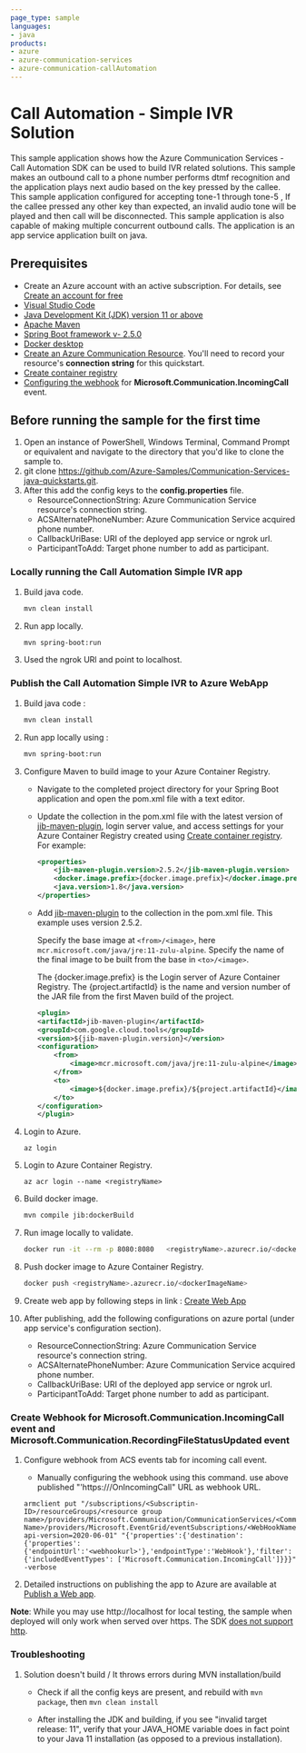 ```yaml
---
page_type: sample
languages:
- java
products:
- azure
- azure-communication-services
- azure-communication-callAutomation
---
```


# Call Automation - Simple IVR Solution

This sample application shows how the Azure Communication Services - Call Automation SDK can be used to build IVR related solutions. This sample makes an outbound call to a phone number performs dtmf recognition and the application plays next audio based on the key pressed by the callee. 
This sample application configured for accepting tone-1  through tone-5 , If the callee pressed any other key than expected, an invalid audio tone will be played and then call will be disconnected. This sample application is also capable of making multiple concurrent outbound calls.
The application is an app service application built on java.

## Prerequisites

- Create an Azure account with an active subscription. For details, see [Create an account for free](https://azure.microsoft.com/free/)
- [Visual Studio Code](https://code.visualstudio.com/download)
- [Java Development Kit (JDK) version 11 or above](https://learn.microsoft.com/en-us/azure/developer/java/fundamentals/java-jdk-install)
- [Apache Maven](https://maven.apache.org/download.cgi)
- [Spring Boot framework v- 2.5.0](https://spring.io/projects/spring-boot)
- [Docker desktop](https://www.docker.com/products/docker-desktop)
- [Create an Azure Communication Resource](https://learn.microsoft.com/en-us/azure/communication-services/quickstarts/create-communication-resource). You'll need to record your resource\'s **connection string** for this quickstart.
- [Create container registry](https://learn.microsoft.com/en-us/azure/developer/java/spring-framework/deploy-spring-boot-java-app-on-linux#create-an-azure-container-registry-to-use-as-a-private-docker-registry)
- [Configuring the webhook](https://learn.microsoft.com/en-us/azure/devops/service-hooks/services/webhooks?view=azure-devops) for **Microsoft.Communication.IncomingCall** event.


## Before running the sample for the first time

1. Open an instance of PowerShell, Windows Terminal, Command Prompt or equivalent and navigate to the directory that you'd like to clone the sample to.
2. git clone https://github.com/Azure-Samples/Communication-Services-java-quickstarts.git.
3. After this add the config keys to the **config.properties** file.
	- ResourceConnectionString: Azure Communication Service resource's connection string.
	- ACSAlternatePhoneNumber: Azure Communication Service acquired phone number.
	- CallbackUriBase: URI of the deployed app service or ngrok url.
	- ParticipantToAdd: Target phone number to add as participant.

### Locally running the Call Automation Simple IVR app
1. Build java code.

	```bash
	mvn clean install  
	```

2. Run app locally.

	```bash
	mvn spring-boot:run
	```

3. Used the ngrok URl and point to localhost.

### Publish the Call Automation Simple IVR to Azure WebApp

1. Build java code :

	```bash
	mvn clean install  
	```

2. Run app locally using :

	```bash
	mvn spring-boot:run
 	```

3. Configure Maven to build image to your Azure Container Registry.

 	- Navigate to the completed project directory for your Spring Boot application and open the pom.xml file with a text editor.
 	- Update the <properties> collection in the pom.xml file with the latest version of [jib-maven-plugin](https://github.com/GoogleContainerTools/jib/tree/master/jib-maven-plugin), login server value, and access settings for your Azure Container Registry created using [Create container registry](https://learn.microsoft.com/en-us/azure/developer/java/spring-framework/deploy-spring-boot-java-app-on-linux#create-an-azure-container-registry-to-use-as-a-private-docker-registry). For example:

		```xml
		<properties>
			<jib-maven-plugin.version>2.5.2</jib-maven-plugin.version>
			<docker.image.prefix>{docker.image.prefix}</docker.image.prefix>
			<java.version>1.8</java.version>
		</properties>
		```
  	- Add [jib-maven-plugin](https://github.com/GoogleContainerTools/jib/tree/master/jib-maven-plugin) to the <plugins> collection in the pom.xml file. This example uses version 2.5.2.

		Specify the base image at ```<from>/<image>```, here ```mcr.microsoft.com/java/jre:11-zulu-alpine```. Specify the name of the final image to be built from the base in ```<to>/<image>```.

		The {docker.image.prefix} is the Login server of Azure Container Registry. The {project.artifactId} is the name and version number of the JAR file from the first Maven build of the project.

		```xml
		<plugin>
		<artifactId>jib-maven-plugin</artifactId>
		<groupId>com.google.cloud.tools</groupId>
		<version>${jib-maven-plugin.version}</version>
		<configuration>
			<from>
				<image>mcr.microsoft.com/java/jre:11-zulu-alpine</image>
			</from>
			<to>
				<image>${docker.image.prefix}/${project.artifactId}</image>
			</to>
		</configuration>
		</plugin>

		```


4. Login to Azure.

	```azurecli
	az login
	```

5. Login to Azure Container Registry.

	```azurecli
	az acr login --name <registryName>
	```

6. Build docker image.

	```bash
	mvn compile jib:dockerBuild  
	```

7. Run image locally to validate.

	```bash
	docker run -it --rm -p 8080:8080   <registryName>.azurecr.io/<dockerImageName>
	```

8. Push docker image to Azure Container Registry.

	```bash
	docker push <registryName>.azurecr.io/<dockerImageName>
	```

9. Create web app by following steps in link : [Create Web App](https://learn.microsoft.com/en-us/azure/developer/java/spring-framework/deploy-spring-boot-java-app-on-linux#create-a-web-app-on-linux-on-azure-app-service-using-your-container-image)

10. After publishing, add the following configurations on azure portal (under app service's configuration section).

	- ResourceConnectionString: Azure Communication Service resource's connection string.
	- ACSAlternatePhoneNumber: Azure Communication Service acquired phone number.
	- CallbackUriBase: URI of the deployed app service or ngrok url.
	- ParticipantToAdd: Target phone number to add as participant.

### Create Webhook for Microsoft.Communication.IncomingCall event and Microsoft.Communication.RecordingFileStatusUpdated event
1. Configure webhook from ACS events tab for incoming call event.
 	- Manually configuring the webhook using this command. use above published "'https://<IncomingCallMediaStreaming-URL>/OnIncomingCall" URL as webhook URL.

	```
	armclient put "/subscriptions/<Subscriptin-ID>/resourceGroups/<resource group name>/providers/Microsoft.Communication/CommunicationServices/<CommunicationService Name>/providers/Microsoft.EventGrid/eventSubscriptions/<WebHookName>?api-version=2020-06-01" "{'properties':{'destination':{'properties':{'endpointUrl':'<webhookurl>'},'endpointType':'WebHook'},'filter':{'includedEventTypes': ['Microsoft.Communication.IncomingCall']}}}" -verbose

	```



2. Detailed instructions on publishing the app to Azure are available at [Publish a Web app](https://docs.microsoft.com/visualstudio/deployment/quickstart-deploy-to-azure?view=vs-2019).

**Note**: While you may use http://localhost for local testing, the sample when deployed will only work when served over https. The SDK [does not support http](https://docs.microsoft.com/azure/communication-services/concepts/voice-video-calling/calling-sdk-features#user-webrtc-over-https).

### Troubleshooting

1. Solution doesn\'t build / It throws errors during MVN installation/build

	-  Check if all the config keys are present, and rebuild with `mvn package`, then `mvn clean install`

	- After installing the JDK and building, if you see "invalid target release: 11", verify that your JAVA_HOME variable does in fact point to your Java 11 installation (as opposed to a previous installation).

